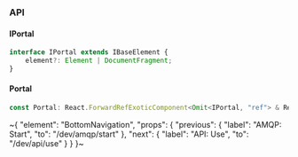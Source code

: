 

### API

#### IPortal

```ts
interface IPortal extends IBaseElement {
    element?: Element | DocumentFragment;
}
```

#### Portal

```ts
const Portal: React.ForwardRefExoticComponent<Omit<IPortal, "ref"> & React.RefAttributes<unknown>>;
```

~{
  "element": "BottomNavigation",
  "props": {
    "previous": {
      "label": "AMQP: Start",
      "to": "/dev/amqp/start"
    },
    "next": {
      "label": "API: Use",
      "to": "/dev/api/use"
    }
  }
}~
